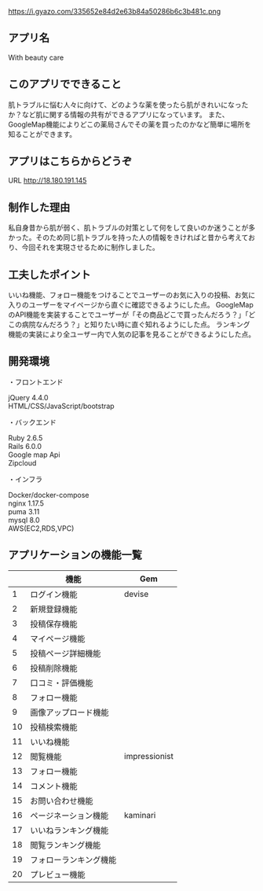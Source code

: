 https://i.gyazo.com/335652e84d2e63b84a50286b6c3b481c.png

## アプリ名
With beauty care

## このアプリでできること
肌トラブルに悩む人々に向けて、どのような薬を使ったら肌がきれいになったか？など肌に関する情報の共有ができるアプリになっています。
また、GoogleMap機能によりどこの薬局さんでその薬を買ったのかなど簡単に場所を知ることができます。

## アプリはこちらからどうぞ
URL http://18.180.191.145

## 制作した理由
私自身昔から肌が弱く、肌トラブルの対策として何をして良いのか迷うことが多かった。そのため同じ肌トラブルを持った人の情報をきければと昔から考えており、今回それを実現させるために制作しました。

## 工夫したポイント
いいね機能、フォロー機能をつけることでユーザーのお気に入りの投稿、お気に入りのユーザーをマイページから直ぐに確認できるようにした点。
GoogleMapのAPI機能を実装することでユーザーが「その商品どこで買ったんだろう？」「どこの病院なんだろう？」と知りたい時に直ぐ知れるようにした点。
ランキング機能の実装により全ユーザー内で人気の記事を見ることができるようにした点。


## 開発環境
・フロントエンド<br>

 jQuery 4.4.0<br>
 HTML/CSS/JavaScript/bootstrap

・バックエンド

 Ruby 2.6.5<br>
 Rails 6.0.0<br>
 Google map Api<br>
 Zipcloud
 
 ・インフラ
 
  Docker/docker-compose<br>
  nginx 1.17.5<br>
  puma 3.11<br>
  mysql 8.0<br>
  AWS(EC2,RDS,VPC)

## アプリケーションの機能一覧

|  | 機能               |Gem    |
|--|------------------|-------|
|1 |ログイン機能        |devise |
|2 |新規登録機能        |       |
|3 |投稿保存機能        |       | 
|4 |マイページ機能      |       |  
|5 |投稿ページ詳細機能   |       |
|6 |投稿削除機能        |       |  
|7 |口コミ・評価機能     |       |  
|8 |フォロー機能        |       |
|9 |画像アップロード機能|       |
|10|投稿検索機能        |       |
|11|いいね機能          |       |
|12|閲覧機能            |impressionist       |
|13|フォロー機能        |       |
|14|コメント機能        |       |
|15|お問い合わせ機能    |       |
|16|ページネーション機能|  kaminari     |
|17|いいねランキング機能 |       |
|18|閲覧ランキング機能   |       |
|19|フォローランキング機能|       |
|20|プレビュー機能      |         |


